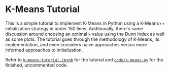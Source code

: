 # K-Means Tutorial

This is a simple tutorial to implement K-Means in Python using a K-Means++ initialization strategy in under 150 lines. Additionally, there's some discussion around choosing an optimal `k` value using the Dunn Index as well as some plots. The tutorial goes through the methodology of K-Means, its implementation, and even considers naive approaches versus more informed approaches to initialization.

Refer to <a href="./k-means-tutorial.ipynb">`k-means-tutorial.ipynb`</a> for the tutorial and <a href="./code/k-means.py">`code/k-means.py`</a> for the finished, uncommented code.
